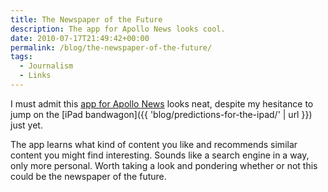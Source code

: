 ```yaml
---
title: The Newspaper of the Future
description: The app for Apollo News looks cool.
date: 2010-07-17T21:49:42+00:00
permalink: /blog/the-newspaper-of-the-future/
tags:
  - Journalism
  - Links
---
```


I must admit this [app for Apollo News](http://techcrunch.com/2010/07/16/ex-google-news-bing-engineers-set-out-to-build-newspaper-of-the-future/) looks neat, despite my hesitance to jump on the [iPad bandwagon]({{ 'blog/predictions-for-the-ipad/' | url }}) just yet.

The app learns what kind of content you like and recommends similar content you might find interesting. Sounds like a search engine in a way, only more personal. Worth taking a look and pondering whether or not this could be the newspaper of the future.

